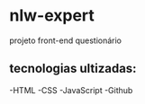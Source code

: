 # nlw-expert
projeto front-end questionário
## tecnologias ultizadas:
-HTML
-CSS
-JavaScript
-Github
